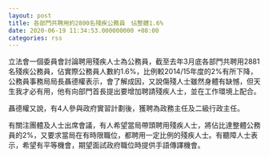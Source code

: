 ```yaml
---
layout: post
title: 各部門共聘用約2800名殘疾公務員　佔整體1.6%
date: 2020-06-19 11:34:53.000000000 +08:00
categories: rss
---
```


立法會一個委員會討論聘用殘疾人士為公務員，截至去年3月底各部門共聘用2881名殘疾公務員，佔實際公務員人數約1.6%，比例較2014/15年度的2%有所下降，公務員事務局局長聶德權表示，會了解成因，又說傷殘人士雖然身體有缺憾，但天生我才必有用，他有向部門首長提出要增加聘請殘疾人士，並在工作環境上配合。

聶德權又說，有4人參與政府實習計劃後，獲聘為政務主任及二級行政主任。

有關注團體及人士出席會議，有人希望當局帶頭聘用殘疾人士，將佔比達整體公務員的2%，又要求當局在有時限職位，都聘用一定比例的殘疾人士。有聽障人士表示，希望有平等機會，期望面試政府職位時提供手語傳譯機會。
